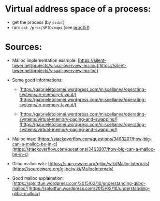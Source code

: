 # Virtual address space of a process:
- get the process (by `pidof`)
- run: `cat /proc/$PID/maps` (see [proc(5)](https://linux.die.net/man/5/proc))

# Sources:

- Malloc implementation example: [https://silent-tower.net/projects/visual-overview-malloc](https://silent-tower.net/projects/visual-overview-malloc)

- Some good informations:
    - [https://gabrieletolomei.wordpress.com/miscellanea/operating-systems/in-memory-layout/](https://gabrieletolomei.wordpress.com/miscellanea/operating-systems/in-memory-layout/)

    - [https://gabrieletolomei.wordpress.com/miscellanea/operating-systems/virtual-memory-paging-and-swapping/](https://gabrieletolomei.wordpress.com/miscellanea/operating-systems/virtual-memory-paging-and-swapping/)

- Malloc max: [https://stackoverflow.com/questions/3463207/how-big-can-a-malloc-be-in-c](https://stackoverflow.com/questions/3463207/how-big-can-a-malloc-be-in-c)

- Glibc malloc wiki: [https://sourceware.org/glibc/wiki/MallocInternals](https://sourceware.org/glibc/wiki/MallocInternals)

- Good malloc explaination: [https://sploitfun.wordpress.com/2015/02/10/understanding-glibc-malloc/](https://sploitfun.wordpress.com/2015/02/10/understanding-glibc-malloc/)
